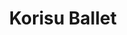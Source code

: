 --- 
title: "Korisu Ballet"
publishdate: "2019-3-3T16:48:46+02:00"
src: "https://365manga.net/manga/korisu-ballet"
image: "https://data.365manga.net/images/thumbnails/30370-korisu-ballet.jpg"
description: " Korisu Ballet summary is updating. Come visit Mangakakalot.com sometime to read the latest chapter of Korisu Ballet. If you have any question about this manga, Please don't hesitate to contact us or translate team. Hope you enjoy it."
---